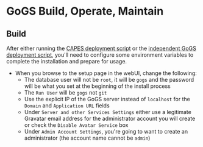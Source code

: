 # GoGS Build, Operate, Maintain

## Build
After either running the [CAPES deployment script](../deploy_capes.sh) or the [independent GoGS deployment script](deploy_gogs.sh), you'll need to configure some environment variables to complete the installation and prepare for usage.

* When you browse to the setup page in the webUI, change the following:
  - The database user will not be `root`, it will be `gogs` and the password will be what you set at the beginning of the install process
  - The `Run User` will be `gogs` not `git`
  - Use the explicit IP of the GoGS server instead of `localhost` for the `Domain` and `Application URL` fields
  - Under `Server and other Services Settings` either use a legitimate Gravatar email address for the administrator account you will create or check the `Disable Avatar Service` box
  - Under `Admin Account Settings`, you're going to want to create an administrator (the account name cannot be `admin`)
